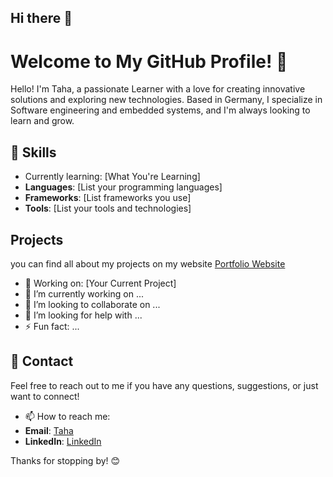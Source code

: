 ## Hi there 👋
# Welcome to My GitHub Profile! 👋

Hello! I'm Taha, a passionate Learner with a love for creating innovative solutions and exploring new technologies. Based in Germany, I specialize in Software engineering and embedded systems, and I'm always looking to learn and grow.



## 🌱 Skills
-  Currently learning: [What You're Learning]
- **Languages**: [List your programming languages]
- **Frameworks**: [List frameworks you use]
- **Tools**: [List your tools and technologies]

## Projects

you can find all about my projects on my website [Portfolio Website]( https://m2cci-belkhayt.github.io/Cv-and-portfolio/)

- 💼 Working on: [Your Current Project]
- 🔭 I’m currently working on ...
- 👯 I’m looking to collaborate on ...
- 🤔 I’m looking for help with ...
- ⚡ Fun fact: ...

## 💬 Contact

Feel free to reach out to me if you have any questions, suggestions, or just want to connect!
- 📫 How to reach me: 
- **Email**: [Taha](belkhayatetaha1@gmail.com)
- **LinkedIn**: [LinkedIn](https://www.linkedin.com/in/taha-belkhayate/)


Thanks for stopping by! 😊
